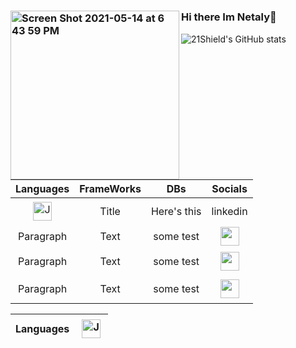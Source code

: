 
#
### <img  align="left" width="270" alt="Screen Shot 2021-05-14 at 6 43 59 PM" src="https://user-images.githubusercontent.com/25016486/118338753-ea37ca00-b4e4-11eb-94c2-c7ac2e72306e.png">  Hi there Im Netaly👋

![21Shield's GitHub stats](https://github-readme-stats.vercel.app/api?username=21shield&theme=graywhite&show_icons=true)

#
 | Languages | FrameWorks     | DBs  | Socials
| :----:  |    :----:   |   :----:  |   :----:  |
| <img src="https://cdn.jsdelivr.net/npm/simple-icons@3.13.0/icons/javascript.svg" alt="Javascript" height="30" style="vertical-align:top; margin:4px">| Title       | Here's this   | linkedin |
| Paragraph   | Text        |  some test | <a href="https://linkedin.com/in/netalyRamirez" target="_blank" rel="noopener noreferrer"> <img src="https://cdn.jsdelivr.net/npm/simple-icons@v3/icons/linkedin.svg" height="30"></a> |
| Paragraph   | Text        |  some test | <a href="https://21netaly.medium.com/" target="_blank" rel="noopener noreferrer"> <img src="https://cdn.jsdelivr.net/npm/simple-icons@3.13.0/icons/medium.svg" height="30" style="vertical-align:top; margin:4px"></a> |
| Paragraph   | Text        |  some test | <a href="https://twitter.com/NetalyCodes" target="_blank" rel="noopener noreferrer"> <img src="https://cdn.jsdelivr.net/npm/simple-icons@3.13.0/icons/twitter.svg" height="30" style="vertical-align:top; margin:4px"></a> |

| Languages | <img src="https://cdn.jsdelivr.net/npm/simple-icons@3.13.0/icons/javascript.svg" alt="Javascript" height="30" style="vertical-align:top; margin:4px"> | 
| :----:  |    :----:   |  

<!--
**21shield/21shield** is a ✨ _special_ ✨ repository because its `README.md` (this file) appears on your GitHub profile.

Here are some ideas to get you started:

- 🔭 I’m currently working on ...
- 🌱 I’m currently learning ...
- 👯 I’m looking to collaborate on ...
- 🤔 I’m looking for help with ...
- 💬 Ask me about ...
- 📫 How to reach me: ...
- 😄 Pronouns: ...
- ⚡ Fun fact: ...
-->
